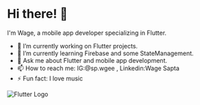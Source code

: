 # Hi there! 👋

I'm Wage, a mobile app developer specializing in Flutter.

- 🔭 I’m currently working on Flutter projects.
- 🌱 I’m currently learning Firebase and some StateManagement.
- 💬 Ask me about Flutter and mobile app development.
- 📫 How to reach me: IG:@sp.wgee , Linkedin:Wage Sapta
- ⚡ Fun fact: I love music

![Flutter Logo](https://example.com/path-to-your-image.png)
